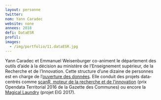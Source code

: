 ```yaml
---
layout: personne
twitter:
nom: Yann Caradec
website: none
annees: 2018
defi: DataESR
profil:
images:
  - /img/portfolio/11.dataESR.jpg
---
```


Yann Caradec et Emmanuel Weisenburger co-animent le département des
outils d’aide à la décision au ministère de l’Enseignement supérieur,
de la Recherche et de l’Innovation. Cette structure d’une dizaine de
personnes est en charge de l’[ouverture des
données](https://data.enseignementsup-recherche.gouv.fr/). Elle
conduit des projets data-centrés comme [scanR, moteur de la recherche
et de l’innovation](http://scanr.enseignementsup-recherche.gouv.fr/)
(prix Opendata Territorial 2016 de la Gazette des Communes) ou encore
la [Magical
Laundry](https://github.com/eig-2017/the-magical-csv-merge-machine)
(projet EIG 2017).
